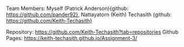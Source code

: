 Team Members: Myself (Patrick Anderson){github: https://github.com/pander92}, Nattayatorn (Keith) Techasith {github: https://github.com/Keith-Techasith}

Repository: https://github.com/Keith-Techasith?tab=repositories
Github Pages: https://keith-techasith.github.io/Assignment-3/

